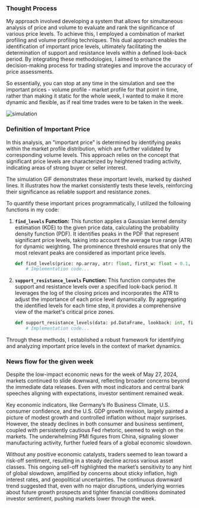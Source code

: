 
### Thought Process

My approach involved developing a system that allows for simultaneous analysis of price and volume to evaluate and rank the significance of various price levels. To achieve this, I employed a combination of market profiling and volume profiling techniques. This dual approach enables the identification of important price levels, ultimately facilitating the determination of support and resistance levels within a defined look-back period. By integrating these methodologies, I aimed to enhance the decision-making process for trading strategies and improve the accuracy of price assessments.

So essentially, you can stop at any time in the simulation and see the important prices - volume profile - market profile for that point in time, rather than making it static for the whole week, I wanted to make it more dynamic and flexible, as if real time trades were to be taken in the week.

![simulation](https://github.com/user-attachments/assets/2502ddb9-350a-4246-88d2-090a569db351)

### Definition of Important Price

In this analysis, an "important price" is determined by identifying peaks within the market profile distribution, which are further validated by corresponding volume levels. This approach relies on the concept that significant price levels are characterized by heightened trading activity, indicating areas of strong buyer or seller interest.

The simulation GIF demonstrates these important levels, marked by dashed lines. It illustrates how the market consistently tests these levels, reinforcing their significance as reliable support and resistance zones.

To quantify these important prices programmatically, I utilized the following functions in my code:

1. **`find_levels` Function:** This function applies a Gaussian kernel density estimation (KDE) to the given price data, calculating the probability density function (PDF). It identifies peaks in the PDF that represent significant price levels, taking into account the average true range (ATR) for dynamic weighting. The prominence threshold ensures that only the most relevant peaks are considered as important price levels.

    ```python
    def find_levels(price: np.array, atr: float, first_w: float = 0.1, atr_mult: float = 3.0, prom_thresh: float = 0.1):
        # Implementation code...
    ```

2. **`support_resistance_levels` Function:** This function computes the support and resistance levels over a specified look-back period. It leverages the log of the closing prices and incorporates the ATR to adjust the importance of each price level dynamically. By aggregating the identified levels for each time step, it provides a comprehensive view of the market's critical price zones.

    ```python
    def support_resistance_levels(data: pd.DataFrame, lookback: int, first_w: float = 0.01, atr_mult: float = 3.0, prom_thresh: float = 0.25):
        # Implementation code...
    ```

Through these methods, I established a robust framework for identifying and analyzing important price levels in the context of market dynamics.


### News flow for the given week

Despite the low-impact economic news for the week of May 27, 2024, markets continued to slide downward, reflecting broader concerns beyond the immediate data releases. Even with most indicators and central bank speeches aligning with expectations, investor sentiment remained weak. 

Key economic indicators, like Germany’s Ifo Business Climate, U.S. consumer confidence, and the U.S. GDP growth revision, largely painted a picture of modest growth and controlled inflation without major surprises. However, the steady declines in both consumer and business sentiment, coupled with persistently cautious Fed rhetoric, seemed to weigh on the markets. The underwhelming PMI figures from China, signaling slower manufacturing activity, further fueled fears of a global economic slowdown.

Without any positive economic catalysts, traders seemed to lean toward a risk-off sentiment, resulting in a steady decline across various asset classes. This ongoing sell-off highlighted the market’s sensitivity to any hint of global slowdown, amplified by concerns about sticky inflation, high interest rates, and geopolitical uncertainties. The continuous downward trend suggested that, even with no major disruptions, underlying worries about future growth prospects and tighter financial conditions dominated investor sentiment, pushing markets lower through the week.



